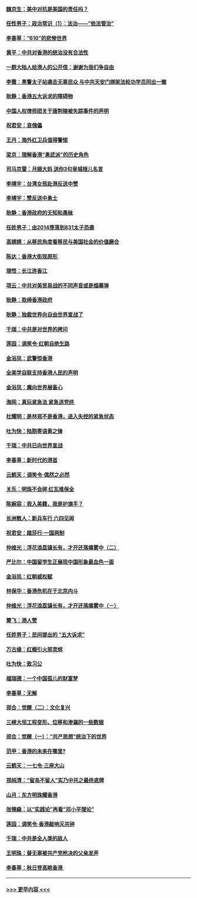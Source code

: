 #### [魏京生：美中对抗是美国的责任吗？](../pages/nsc993/n11500723.md?t=09051433) 
#### [任性男子：政治常识（1）：法治——“依法管治”](../pages/nsc993/n11500791.md?t=09051433) 
#### [李春草：“610”的悲惨世界](../pages/nsc993/n11501141.md?t=09051433) 
#### [黄平：中共对香港的统治没有合法性](../pages/nsc993/n11499473.md?t=09051433) 
#### [一群大陆人给港人的公开信：谢谢为我们争自由](../pages/nsc993/n11500402.md?t=09051433) 
#### [李霞：黑警太子站袭击无辜民众 与中共天安门绑架法轮功学员同出一辙](../pages/nsc993/n11499805.md?t=09051433) 
#### [耿静：香港五大诉求的障碍物](../pages/nsc993/n11497578.md?t=09051433) 
#### [中国人权律师团关于唐荆陵被失踪事件的声明](../pages/nsc993/n11500014.md?t=09051433) 
#### [祝君安：哀傀儡](../pages/nsc993/n11499776.md?t=09051433) 
#### [王丹：海外红卫兵值得警惕](../pages/nsc993/n11498138.md?t=09051433) 
#### [梁京：理解香港“勇武派”的历史角色](../pages/nsc993/n11498006.md?t=09051433) 
#### [司马京雷：月娥大妈  送你3句皇城根儿名言](../pages/nsc993/n11497885.md?t=09051433) 
#### [李靖宇：台湾女孩赴港反送中赞](../pages/nsc993/n11497721.md?t=09051433) 
#### [李靖宇：赞反送中勇士](../pages/nsc993/n11497452.md?t=09051433) 
#### [耿静：香港政府的无知和愚昧](../pages/nsc993/n11494238.md?t=09051433) 
#### [任姓男子：由2014堕落到831太子恐袭](../pages/nsc993/n11496683.md?t=09051433) 
#### [高婧婧：从移民角度看移民与美国社会的价值磨合](../pages/nsc993/n11495757.md?t=09051433) 
#### [陈达：香港大街现原形 ](../pages/nsc993/n11495441.md?t=09051433) 
#### [理悟：长江连香江](../pages/nsc993/n11495377.md?t=09051433) 
#### [项云：中共对美贸易战的不同声音或是烟幕弹](../pages/nsc993/n11494929.md?t=09051433) 
#### [耿静：取缔香港政府](../pages/nsc993/n11494218.md?t=09051433) 
#### [耿静：独裁世界向自由世界宣战了](../pages/nsc993/n11494190.md?t=09051433) 
#### [千瑞：中共是对世界的拷问](../pages/nsc993/n11493021.md?t=09051433) 
#### [莲园：调笑令‧红朝自绝生路](../pages/nsc993/n11493011.md?t=09051433) 
#### [金浴凤：武警惊香港](../pages/nsc993/n11492994.md?t=09051433) 
#### [全美学自联支持香港人民的声明](../pages/nsc993/n11492630.md?t=09051433) 
#### [金浴凤：魔向世界展畜心](../pages/nsc993/n11492599.md?t=09051433) 
#### [海网：真玩紧急法 紧急送党终 ](../pages/nsc993/n11492535.md?t=09051433) 
#### [杜耀明：是林郑不是香港，进入失控的紧急状态](../pages/nsc993/n11491420.md?t=09051433) 
#### [吐为快：陆胞寄语黄之锋](../pages/nsc993/n11491117.md?t=09051433) 
#### [千瑞：中共已向世界宣战](../pages/nsc993/n11490123.md?t=09051433) 
#### [李春草：新时代的港首](../pages/nsc993/n11489864.md?t=09051433) 
#### [云鹤天：调笑令·偶然之必然](../pages/nsc993/n11489701.md?t=09051433) 
#### [关乐：明珠不会碎 红瓦难保全](../pages/nsc993/n11489647.md?t=09051433) 
#### [陈婉容：我入美籍，我是护旗手？](../pages/nsc993/n11487908.md?t=09051433) 
#### [长洲散人：新兵车行 六四见闻](../pages/nsc993/n11487729.md?t=09051433) 
#### [祝君安：踏莎行‧一国两制](../pages/nsc993/n11487699.md?t=09051433) 
#### [仲维光：浮花浪蕊镇长有，才开还落瘴雾中（二）](../pages/nsc993/n11483286.md?t=09051433) 
#### [严比尔：中国留学生正展现中国形象最血色一面](../pages/nsc993/n11485145.md?t=09051433) 
#### [金浴凤：红朝威权赋](../pages/nsc993/n11485191.md?t=09051433) 
#### [林保华：香港危机在于北京内斗](../pages/nsc993/n11484593.md?t=09051433) 
#### [仲维光：浮花浪蕊镇长有，才开还落瘴雾中（ㄧ）](../pages/nsc993/n11483259.md?t=09051433) 
#### [霄飞：港人赞](../pages/nsc993/n11482957.md?t=09051433) 
#### [任姓男子：民间提出的 “五大诉求”](../pages/nsc993/n11482897.md?t=09051433) 
#### [万古缘：红蛾引火邪灵烬](../pages/nsc993/n11482886.md?t=09051433) 
#### [吐为快：致习公](../pages/nsc993/n11482867.md?t=09051433) 
#### [福瑞德：一个中国孤儿的财富梦](../pages/nsc993/n11482817.md?t=09051433) 
#### [李春草：无解](../pages/nsc993/n11482791.md?t=09051433) 
#### [郑合：觉醒（二）：文化复兴](../pages/nsc993/n11478025.md?t=09051433) 
#### [三峡大坝工程变形、位移和渗漏的一些数据](../pages/nsc993/n11478232.md?t=09051433) 
#### [郑合：觉醒（一）：“共产思想”统治下的世界](../pages/nsc993/n11477663.md?t=09051433) 
#### [范甲：香港的未来在哪里?](../pages/nsc993/n11477249.md?t=09051433) 
#### [云鹤天：一七令·三座大山](../pages/nsc993/n11477192.md?t=09051433) 
#### [郑纯清：“留岛不留人”实乃中共之最终底牌](../pages/nsc993/n11476160.md?t=09051433) 
#### [山月：东方明珠耀香港](../pages/nsc993/n11476077.md?t=09051433) 
#### [张翎燊：以“实践论”再看“邓小平理论”](../pages/nsc993/n11475733.md?t=09051433) 
#### [莲园：调笑令‧香港敲响灭共钟](../pages/nsc993/n11475723.md?t=09051433) 
#### [千瑞：中共是全人类的敌人](../pages/nsc993/n11475329.md?t=09051433) 
#### [王明珠：替无辜被共产党枪决的父亲发声](../pages/nsc993/n11474570.md?t=09051433) 
#### [李春草：秋日登高眺香港 ](../pages/nsc993/n11474491.md?t=09051433) 

----
#### [ >>> 更早内容 <<< ](../indexes/nsc993-earlier.md)
